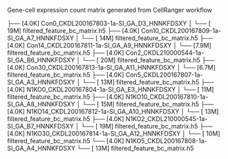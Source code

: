 
Gene-cell expression count matrix generated from CellRanger workflow


├── [4.0K]  Con0_CKDL200167803-1a-SI_GA_D3_HNNKFDSXY
│   └── [ 19M]  filtered_feature_bc_matrix.h5
├── [4.0K]  Con10_CKDL200167809-1a-SI_GA_A7_HNNKFDSXY
│   └── [ 14M]  filtered_feature_bc_matrix.h5
├── [4.0K]  Con14_CKDL200167811-1a-SI_GA_A9_HNNKFDSXY
│   └── [7.9M]  filtered_feature_bc_matrix.h5
├── [4.0K]  Con2_CKDL210000544-1a-SI_GA_B6_HNNKFDSXY
│   └── [ 20M]  filtered_feature_bc_matrix.h5
├── [4.0K]  Con30_CKDL200167813-1a-SI_GA_A11_HNNKFDSXY
│   └── [6.7M]  filtered_feature_bc_matrix.h5
├── [4.0K]  Con5_CKDL200167807-1a-SI_GA_A3_HNNKFDSXY
│   └── [ 13M]  filtered_feature_bc_matrix.h5
├── [4.0K]  N1KO0_CKDL200167804-1a-SI_GA_E3_HNNKFDSXY
│   └── [ 11M]  filtered_feature_bc_matrix.h5
├── [4.0K]  N1KO10_CKDL200167810-1a-SI_GA_A8_HNNKFDSXY
│   └── [ 15M]  filtered_feature_bc_matrix.h5
├── [4.0K]  N1KO14_CKDL200167812-1a-SI_GA_A10_HNNKFDSXY
│   └── [ 13M]  filtered_feature_bc_matrix.h5
├── [4.0K]  N1KO2_CKDL210000545-1a-SI_GA_B7_HNNKFDSXY
│   └── [ 19M]  filtered_feature_bc_matrix.h5
├── [4.0K]  N1KO30_CKDL200167814-1a-SI_GA_A12_HNNKFDSXY
│   └── [ 10M]  filtered_feature_bc_matrix.h5
└── [4.0K]  N1KO5_CKDL200167808-1a-SI_GA_A4_HNNKFDSXY
    └── [ 13M]  filtered_feature_bc_matrix.h5